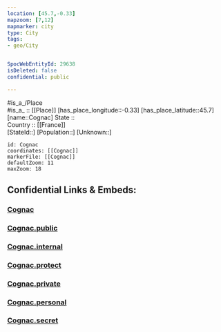 ```yaml
---
location: [45.7,-0.33] 
mapzoom: [7,12] 
mapmarker: city 
type: City
tags:
- geo/City


SpocWebEntityId: 29638
isDeleted: false
confidential: public

---
```

#is_a_/Place  
#is_a_ :: [[Place]] 
[has_place_longitude::-0.33] 
[has_place_latitude::45.7] 
[name::Cognac] 
State ::  
Country :: [[France]]  
[StateId::] 
[Population::] 
[Unknown::] 


```leaflet
id: Cognac
coordinates: [[Cognac]] 
markerFile: [[Cognac]] 
defaultZoom: 11 
maxZoom: 18
```


## Confidential Links & Embeds: 

### [Cognac](/_Standards/Earth/Continent/Europe/Europe~West/France/regions~France/Nouvelle-Aquitaine/departments~Aquitaine/Charente/communes~Charente/Cognac/cities~Cognac/Cognac.md) 

### [Cognac.public](/_public/Earth/Continent/Europe/Europe~West/France/regions~France/Nouvelle-Aquitaine/departments~Aquitaine/Charente/communes~Charente/Cognac/cities~Cognac/Cognac.public.md) 

### [Cognac.internal](/_internal/Earth/Continent/Europe/Europe~West/France/regions~France/Nouvelle-Aquitaine/departments~Aquitaine/Charente/communes~Charente/Cognac/cities~Cognac/Cognac.internal.md) 

### [Cognac.protect](/_protect/Earth/Continent/Europe/Europe~West/France/regions~France/Nouvelle-Aquitaine/departments~Aquitaine/Charente/communes~Charente/Cognac/cities~Cognac/Cognac.protect.md) 

### [Cognac.private](/_private/Earth/Continent/Europe/Europe~West/France/regions~France/Nouvelle-Aquitaine/departments~Aquitaine/Charente/communes~Charente/Cognac/cities~Cognac/Cognac.private.md) 

### [Cognac.personal](/_personal/Earth/Continent/Europe/Europe~West/France/regions~France/Nouvelle-Aquitaine/departments~Aquitaine/Charente/communes~Charente/Cognac/cities~Cognac/Cognac.personal.md) 

### [Cognac.secret](/_secret/Earth/Continent/Europe/Europe~West/France/regions~France/Nouvelle-Aquitaine/departments~Aquitaine/Charente/communes~Charente/Cognac/cities~Cognac/Cognac.secret.md)

